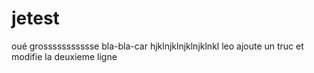 # jetest
oué grossssssssssse
bla-bla-car
hjklnjklnjklnjklnkl
leo ajoute un truc et modifie la deuxieme ligne
